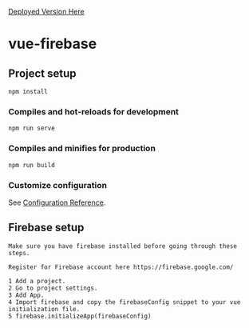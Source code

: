 [Deployed Version Here](https://vuefirebase-crud.herokuapp.com/)

# vue-firebase

## Project setup
```
npm install
```

### Compiles and hot-reloads for development
```
npm run serve
```

### Compiles and minifies for production
```
npm run build
```

### Customize configuration
See [Configuration Reference](https://cli.vuejs.org/config/).

## Firebase setup
```
Make sure you have firebase installed before going through these steps.

Register for Firebase account here https://firebase.google.com/

1 Add a project.
2 Go to project settings.
3 Add App.
4 Import firebase and copy the firebaseConfig snippet to your vue initialization file.
5 firebase.initializeApp(firebaseConfig)
```
